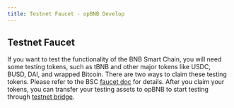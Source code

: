 ```yaml
---
title: Testnet Faucet - opBNB Develop
---
```


## Testnet Faucet

If you want to test the functionality of the BNB Smart Chain, you will need some testing tokens, such as tBNB and other major tokens like USDC, BUSD, DAI, and wrapped Bitcoin. There are two ways to claim these testing tokens. 
Please refer to the BSC [faucet doc](../../bnb-smart-chain/developers/faucet.md) for details. After you claim your tokens, you can transfer your testing assets to opBNB to start testing through [testnet bridge](https://opbnb-testnet-bridge.bnbchain.org).


